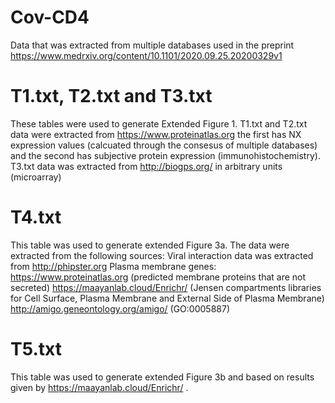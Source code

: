 # Cov-CD4
Data that was extracted from multiple databases used in the preprint https://www.medrxiv.org/content/10.1101/2020.09.25.20200329v1

# T1.txt, T2.txt and T3.txt
These tables were used to generate Extended Figure 1.
T1.txt and T2.txt data were extracted from https://www.proteinatlas.org the first has NX expression values (calcuated through the consesus of multiple databases) and the second has subjective protein expression (immunohistochemistry).
T3.txt data was extracted from http://biogps.org/ in arbitrary units (microarray)

# T4.txt
This table was used to generate extended Figure 3a.
The data were extracted from the following sources:
Viral interaction data was extracted from http://phipster.org 
Plasma membrane genes:
https://www.proteinatlas.org (predicted membrane proteins that are not secreted)
https://maayanlab.cloud/Enrichr/ (Jensen compartments libraries for Cell Surface, Plasma Membrane and External Side of Plasma Membrane)
http://amigo.geneontology.org/amigo/ (GO:0005887)

# T5.txt
This table was used to generate extended Figure 3b and based on results given by https://maayanlab.cloud/Enrichr/ .
